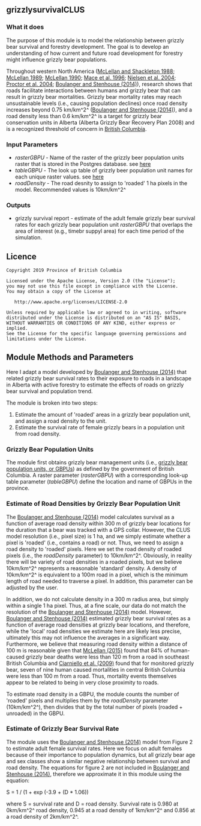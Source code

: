 ## grizzlysurvivalCLUS

### What it does

The purpose of this module is to model the relationship between grizzly bear survival and forestry
development. The goal is to develop an understanding of how current and future road development for forestry might influence grizzly bear populations. 

Throughout western North America ([McLellan and Shackleton 1988](https://www.jstor.org/stable/2403836); [McLellan 1989](https://cdnsciencepub.com/doi/abs/10.1139/z89-264); [McLellan 1990](https://www.jstor.org/stable/3872902); [Mace et al. 1996](https://www.jstor.org/stable/2404779); [Nielsen et al. 2004](https://www.sciencedirect.com/science/article/pii/S0378112704003457); [Proctor et al. 2004](https://bioone.org/journals/ursus/volume-15/issue-2/1537-6176(2004)015%3C0145:ACAOMO%3E2.0.CO;2/A-comparative-analysis-of-management-options-for-grizzly-bear-conservation/10.2192/1537-6176(2004)015%3C0145:ACAOMO%3E2.0.CO;2.short); [Boulanger and Stenhouse (2014)](https://journals.plos.org/plosone/article?id=10.1371/journal.pone.0115535)), research shows that roads facilitate interactions between humans and grizzly bear that can result in grizzly bear mortalities. Grizzly bear mortality rates may reach unsustainable levels (i.e., causing population declines) once road density increases beyond 0.75 km/km^2^ ([Boulanger and Stenhouse (2014)](https://journals.plos.org/plosone/article?id=10.1371/journal.pone.0115535)), and a road density less than 0.6 km/km^2^ is a target for grizzly bear conservation units in Alberta (Alberta Grizzly Bear Recovery Plan 2008) and is a recognized threshold of concern in [British  Columbia](http://www.env.gov.bc.ca/soe/indicators/plants-and-animals/grizzly-bears.html).  

### Input Parameters
* *rasterGBPU* - Name of the raster of the grizzly beer population units raster that is stored in the Postgres database. see [here](https://github.com/bcgov/clus/blob/master/R/Params/grizzly_bear_population_units.Rmd) 
* *tableGBPU* - The look up table of grizzly beer population unit names for each unique raster values. see [here](https://github.com/bcgov/clus/blob/master/R/Params/grizzly_bear_population_units.Rmd)
* *roadDensity* - The road desnity to assign to 'roaded' 1 ha pixels in the model. Recommended values is 10km/km^2^


### Outputs

* grizzly survival report - estimate of the adult female grizzly bear survival rates for each grizzly bear population unit *rasterGBPU* that overlaps the area of interest (e.g., timebr suppyl area) for each time period of the simulation.

## Licence

    Copyright 2019 Province of British Columbia

    Licensed under the Apache License, Version 2.0 (the "License");
    you may not use this file except in compliance with the License.
    You may obtain a copy of the License at

       http://www.apache.org/licenses/LICENSE-2.0

    Unless required by applicable law or agreed to in writing, software
    distributed under the License is distributed on an "AS IS" BASIS,
    WITHOUT WARRANTIES OR CONDITIONS OF ANY KIND, either express or implied.
    See the License for the specific language governing permissions and
    limitations under the License.


## Module Methods and Parameters
Here I adapt a model developed by [Boulanger and Stenhouse (2014)](https://journals.plos.org/plosone/article?id=10.1371/journal.pone.0115535) that related grizzly bear survival rates to their exposure to roads in a landscape in Alberta with active forestry to estimate the effects of roads on grizzly bear survival and population trend.  

The module is broken into two steps:
1. Estimate the amount of 'roaded' areas in a grizzly bear population unit, and assign a road density to the unit.
2. Estimate the survival rate of female grizzly bears in a population unit from road density.

### Grizzly Bear Population Units
The module first obtains grizzly bear management units (i.e., [grizzly bear population units, or GBPUs](https://catalogue.data.gov.bc.ca/dataset/caa22f7a-87df-4f31-89e0-d5295ec5c725)) as defined by the government of British Columbia. A raster parameter (*rasterGBPU*) with a corresponding look-up table parameter (*tableGBPU*) define the location and name of GBPUs in the province. 

### Estimate of Road Densities by Grizzly Bear Population Unit
The [Boulanger and Stenhouse (2014)](https://journals.plos.org/plosone/article?id=10.1371/journal.pone.0115535) model calculates survival as a function of average road density within 300 m of grizzly bear locations for the duration that a bear was tracked with a GPS collar. However, the CLUS model resolution (i.e., pixel size) is 1 ha, and we simply estimate whether a pixel is 'roaded' (i.e., contains a road) or not. Thus, we need to assign a road density to 'roaded' pixels. Here we set the road density of roaded pixels (i.e., the *roadDensity* parameter) to 10km/km^2^.  Obviously, in reality there will be variety of road densities in a roaded pixels, but we believe 10km/km^2^ represents a reasonable 'standard' density. A density of 10km/km^2^ is equivalent to a 100m road in a pixel, which is the minimum length of road needed to traverse a pixel. In addition, this parameter can be adjusted by the user.  

In addition, we do not calculate density in a 300 m radius area, but simply within a single 1 ha pixel. Thus, at a fine scale, our data do not match the resolution of the [Boulanger and Stenhouse (2014)](https://journals.plos.org/plosone/article?id=10.1371/journal.pone.0115535) model. However, [Boulanger and Stenhouse (2014)](https://journals.plos.org/plosone/article?id=10.1371/journal.pone.0115535) estimated grizzly bear survival rates as a function of average road densities at grizzly bear locations, and therefore, while the 'local' road densities we estimate here are likely less precise, ultimately this may not influence the averages in a significant way. Furthermore, we believe that measuring road density within a distance of 100 m is reasonable given that [McLellan (2015)](https://wildlife.onlinelibrary.wiley.com/doi/abs/10.1002/jwmg.896) found that 84% of human-caused grizzly bear deaths were less than 120 m from a road in southeast British Columbia and [Ciarniello et al. (2009)](https://bioone.org/journals/Wildlife-Biology/volume-15/issue-3/08-080/Comparison-of-Grizzly-Bear-Ursus-arctos-Demographics-in-Wilderness-Mountains/10.2981/08-080.short)
found that for monitored grizzly bear, seven of nine human caused mortalities in central British Columbia were less than 100 m from a road. Thus, mortality events themselves appear to be related to being in very close proximity to roads. 

To estimate road density in a GBPU, the module counts the number of 'roaded' pixels and multiplies them by the *roadDensity* parameter (10km/km^2^), then divides that by the total number of pixels (roaded + unroaded) in the GBPU.

### Estimate of Grizzly Bear Survival Rate
The module uses the [Boulanger and Stenhouse (2014)](https://journals.plos.org/plosone/article?id=10.1371/journal.pone.0115535) model from Figure 2 to estimate adult female survival rates. Here we focus on adult females because of their importance to population dynamics, but all grizzly bear age and sex classes show a similar negative relationship between survival and road density. The equations for figure 2 are not included in [Boulanger and Stenhouse (2014)](https://journals.plos.org/plosone/article?id=10.1371/journal.pone.0115535), therefore we approximate it in this module using the equation:

S = 1 / (1 + exp (-3.9 + (D * 1.06)) 

where S = survival rate and D = road density. Survival rate  is 0.980 at 0km/km^2^ road density, 0.945 at a road density of 1km/km^2^ and 0.856 at a road density of 2km/km^2^.

